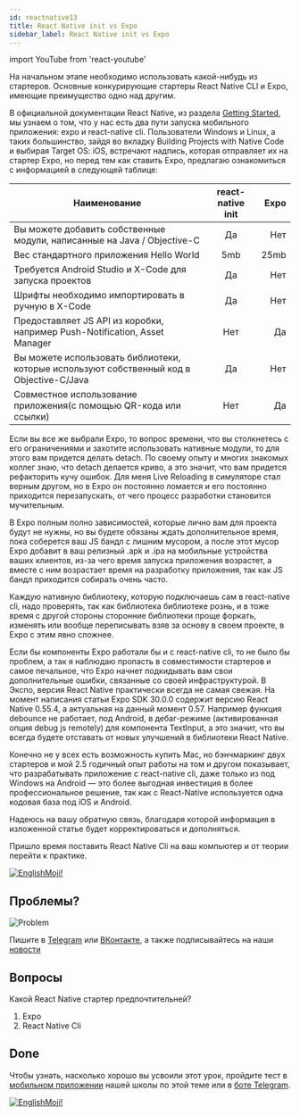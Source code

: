 ```yaml
---
id: reactnative13
title: React Native init vs Expo
sidebar_label: React Native init vs Expo
---
```


import YouTube from 'react-youtube'

На начальном этапе необходимо использовать какой-нибудь из стартеров. Основные конкурирующие стартеры React Native CLI и Expo, имеющие преимущество одно над другим.

<YouTube videoId='r8BG3JPS8LI' />

В официальной документации React Native, из раздела [Getting Started](https://reactnative.dev/docs/environment-setup), мы узнаем о том, что у нас есть два пути запуска мобильного приложения: expo и react-native cli. Пользователи Windows и Linux, а таких большинство, зайдя во вкладку Building Projects with Native Code и выбирая Target OS: iOS, встречают надпись, которая отправляет их на стартер Expo, но перед тем как ставить Expo, предлагаю ознакомиться с информацией в следующей таблице:

| Наименование       | react-native init           | Expo |
| ------------- |:-------------:| -----:|
| Вы можете добавить собственные модули, написанные на Java / Objective-C | Да | Нет |
| Вес стандартного приложения Hello World | 5mb | 25mb |
| Требуется Android Studio и X-Code для запуска проектов | Да | Нет |
| Шрифты необходимо импортировать в ручную в X-Code | Да | Нет |
| Предоставляет JS API из коробки, например Push-Notification, Asset Manager | Нет | Да |
| Вы можете использовать библиотеки, которые используют собственный код в Objective-C/Java | Да | Нет |
| Совместное использование приложения(с помощью QR-кода или ссылки) | Нет | Да |


Если вы все же выбрали Expo, то вопрос времени, что вы столкнетесь с его ограничениями и захотите использовать нативные модули, то для этого вам придется делать detach. По своему опыту и многих знакомых коллег знаю, что detach делается криво, а это значит, что вам придется рефакторить кучу ошибок.
Для меня Live Reloading в симуляторе стал верным другом, но в Expo он постоянно ломается и его постоянно приходится перезапускать, от чего процесс разработки становится мучительным.

В Expo полным полно зависимостей, которые лично вам для проекта будут не нужны, но вы будете обязаны ждать дополнительное время, пока соберется ваш JS бандл с лишним мусором, а после этот мусор Expo добавит в ваш релизный .apk и .ipa на мобильные устройства ваших клиентов, из-за чего время запуска приложения возрастет, а вместе с ним возрастает время на разработку приложения, так как JS бандл приходится собирать очень часто.

Каждую нативную библиотеку, которую подключаешь сам в react-native cli, надо проверять, так как библиотека библиотеке рознь, и в тоже время с другой стороны сторонние библиотеки проще форкать, изменять или вообще переписывать взяв за основу в своем проекте, в Expo с этим явно сложнее.

Если бы компоненты Expo работали бы и с react-native cli, то не было бы проблем, а так я наблюдаю пропасть в совместимости стартеров и самое печальное, что Expo начнет подкидывать вам свои дополнительные ошибки, связанные со своей инфраструктурой.
В Экспо, версия React Native практически всегда не самая свежая. На момент написания статьи Expo SDK 30.0.0 содержит версию React Native 0.55.4, а актуальная на данный момент 0.57. Например функция debounce не работает, под Android, в дебаг-режиме (активированная опция debug js remotely) для компонента TextInput, а это значит, что вы всегда будете отставать от новых улучшений в библиотеки React Native.

Конечно не у всех есть возможность купить Mac, но бэнчмаркинг двух стартеров и мой 2.5 годичный опыт работы на том и другом показывает, что разрабатывать приложение с react-native cli, даже только из под Windows на Android — это более выгодная инвестиция в более профессиональное решение, так как с React-Native используется одна кодовая база под iOS и Android.

Надеюсь на вашу обратную связь, благодаря которой информация в изложенной статье будет корректироваться и дополняться.

Пришло время поставить React Native Cli на ваш компьютер и от теории перейти к практике.

[![EnglishMoji!](/img/logo/NeuroCoder.png)](https://vk.com/neurocoder)

## Проблемы?

![Problem](https://media.giphy.com/media/xTiTnGeUsWOEwsGoG4/giphy.gif)

Пишите в [Telegram](https://t.me/neuro_coder_group) или [ВКонтакте](https://vk.com/neurocoder), а также подписывайтесь на наши [новости](https://t.me/neuro_coder_ai)

<!-- ![JavaScript Camp](/img/bandlink.png) -->

## Вопросы

Какой React Native стартер предпочтительней?

1. Expo
2. React Native Cli

## Done 

Чтобы узнать, насколько хорошо вы усвоили этот урок, пройдите тест в [мобильном приложении](http://onelink.to/njhc95) нашей школы по этой теме или в [боте Telegram](https://t.me/javascriptcamp_bot).

[![EnglishMoji!](/img/logo/NeuroCoder.png)](https://vk.com/neurocoder)


